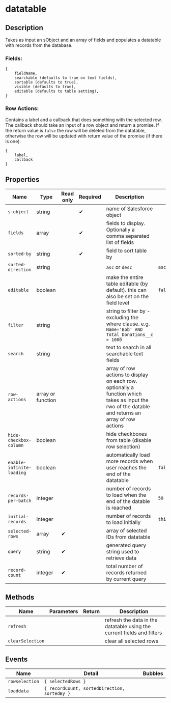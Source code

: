 # datatable
## Description
Takes as input an sObject and an array of fields and populates a datatable with records from the database.

### Fields: 

    {
        fieldName,
        searchable (defaults to true on text fields),
        sortable (defaults to true),
        visible (defaults to true),
        editable (defaults to table setting),
    }

### Row Actions:
Contains a label and a callback that does something with the selected row. The callback should take an input of a row object and return a promise. If the return value is `false` the row will be deleted from the datatable, otherwise the row will be updated with return value of the promise (if there is one).

    {
        label,
        callback
    }


## Properties
Name | Type |Read only | Required | Description | Default value
---|---|---|---|---|---
`s-object`|string||✔| name of Salesforce object
`fields`|array||✔|fields to display. Optionally a comma separated list of fields
`sorted-by`|string||✔|field to sort table by
`sorted-direction`|string|||`asc` or `desc`|`asc`
`editable`|boolean|||make the entire table editable (by default). this can also be set on the field level|`false`
`filter`|string|||string to filter by - excluding the where clause. e.g. `Name='Bob' AND Total_Donations__c > 1000`
`search`|string|||text to search in all searchable text fields
`row-actions`|array or function|||array of row actions to display on each row. optionally a function which takes as input the rwo of the datable and returns an array of row actions
`hide-checkbox-column`|boolean|||hide checkboxes from table (disable row selection)
`enable-infinite-loading`|boolean|||automatically load more records when user reaches the end of the datatable|`false`
`records-per-batch`|integer|||number of records to load when the end of the datable is reached|`50`
`initial-records`|integer|||number of records to load initially|`this.recordsPerBatch`
`selected-rows`|array|✔||array of selected IDs from datatable
`query`|string|✔||generated query string used to retrieve data
`record-count`|integer|✔||total number of records returned by current query

## Methods
Name | Parameters | Return |  Description 
---|---|---|---
`refresh`|||refresh the data in the datatable using the current fields and filters
`clearSelection`|||clear all selected rows

## Events
Name|Detail|Bubbles
---|---|---
`rowselection`| `{ selectedRows }`
`loaddata`| `{ recordCount, sortedDirection, sortedBy }`